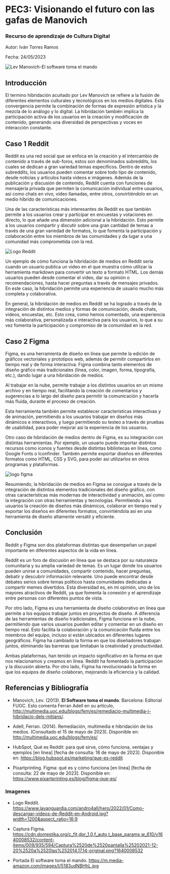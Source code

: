# PEC3: Visionando el futuro con las gafas de Manovich 

### Recurso de aprendizaje de Cultura Digital 


Autor: Iván Torres Ramos


Fecha: 24/05/2023

![Lev Manovich-El software toma el mando](https://m.media-amazon.com/images/I/5183udNBHhL.jpg)

## Introducción 

El termino hibridación acuñado por Lev Manovich se refiere a la fusión de diferentes elementos culturales y tecnológicos en los medios digitales. Esta convergencia permite la combinación de formas de expresión artística y la mezcla de lo análogo y lo digital. La hibridación también implica la participación activa de los usuarios en la creación y modificación de contenido, generando una diversidad de perspectivas y voces en interacción constante.


## Caso 1 Reddit

Reddit es una red social que se enfoca en la creación y el intercambio de contenido a través de sub-foros, estos son denominados subreddits, los cuales se dedican a gran variedad temas específicos. Dentro de estos subreddits, los usuarios pueden comentar sobre todo tipo de contenido, desde noticias y artículos hasta videos e imágenes. Además de la publicación y discusión de contenido, Reddit cuenta con funciones de mensajería privada que permiten la comunicación individual entre usuarios, así como chats en vivo, video llamadas, entre otros, convirtiéndolo en un medio híbrido de comunicaciones.

Una de las características más interesantes de Reddit es que también permite a los usuarios crear y participar en encuestas y votaciones en directo, lo que añade una dimensión adicional a la hibridación. Esto permite a los usuarios compartir y discutir sobre una gran cantidad de temas a través de una gran variedad de formatos, lo que fomenta la participación y colaboración entre los miembros de las comunidades y da lugar a una comunidad más comprometida con la red.

![Logo Reddit](https://www.lavanguardia.com/andro4all/hero/2022/01/Como-descargar-videos-de-Reddit-en-Android.jpg?width=1200&aspect_ratio=16:9)

Un ejemplo de cómo funciona la hibridación de medios en Reddit sería cuando un usuario publica un video en el que muestra cómo utilizar la herramienta markdown para convertir un texto a formato HTML. Los demás usuarios pueden desde comentar el video, dar su opinión o recomendaciones, hasta hacer preguntas a través de mensajes privados. En este caso, la hibridación permite una experiencia de usuario mucho más completa y colaborativa.

En general, la hibridación de medios en Reddit se ha logrado a través de la integración de distintos medios y formas de comunicación, desde chats, videos, encuestas, etc. Esto crea, como hemos comentado, una experiencia más colaborativa, personalizada e interactiva para los usuarios, lo que a su vez fomenta la participación y compromiso de la comunidad en la red.


## Caso 2 Figma

Figma, es una herramienta de diseño en línea que permite la edición de gráficos vectoriales y prototipos web, además de permitir compartirlos en tiempo real y de forma interactiva. Figma combina tanto elementos de diseño gráfico más tradicionales (línea, color, imagen, forma, tipografía, etc.), dando lugar a una hibridación de medios.

Al trabajar en la nube, permite trabajar a los distintos usuarios en un mismo archivo y en tiempo real, facilitando la creación de comentarios y sugerencias a lo largo del diseño para permitir la comunicación y hacerla más fluida, durante el proceso de creación.

Esta herramienta también permite establecer características interactivas y de animación, permitiendo a los usuarios trabajar en diseños más dinámicos e interactivos, y luego permitiendo su testeo a través de pruebas de usabilidad, para poder mejorar así la experiencia de los usuarios.

Otro caso de hibridación de medios dentro de Figma, es su integración con distintas herramientas. Por ejemplo, un usuario puede importar distintos recursos como iconos y fuentes desde distintas bibliotecas en línea, como Google Fonts o Iconfinder.
También permite exportar diseños en diferentes formatos como HTML, CSS y SVG, para poder así utilizarlos en otros programas y plataformas.

![logo figma](https://cdn.domestika.org/c_fit,dpr_1.0,f_auto,t_base_params,w_610/v1640008532/content-items/009/935/594/Captura%2520de%2520pantalla%25202021-12-20%2520a%2520las%252014.17.14-original.png?1640008532)

Resumiendo, la hibridación de medios en Figma se consigue a través de la integración de distintos elementos tradicionales del diseño gráfico, con otras características más modernas de interactividad y animación, así como la integración con otras herramientas y tecnologías. Permitiendo a los usuarios la creación de diseños más dinámicos, colaborar en tiempo real y exportar los diseños en diferentes formatos, convirtiéndola así  en una herramienta de diseño altamente versátil y eficiente.

## Conclusión

Reddit y Figma son dos plataformas distintas que desempeñan un papel importante en diferentes aspectos de la vida en línea.

Reddit es un foro de discusión en línea que se destaca por su naturaleza comunitaria y su amplia variedad de temas. Es un lugar donde los usuarios pueden unirse a comunidades, compartir contenido, hacer preguntas, debatir y descubrir información relevante. Uno puede encontrar desde debates serios sobre temas políticos hasta comunidades dedicadas a compartir memes divertidos. Esta diversidad es, en mi opinión, uno de los mayores atractivos de Reddit, ya que fomenta la conexión y el aprendizaje entre personas con diferentes puntos de vista.

Por otro lado, Figma es una herramienta de diseño colaborativo en línea que permite a los equipos trabajar juntos en proyectos de diseño. A diferencia de las herramientas de diseño tradicionales, Figma funciona en la nube, permitiendo que varios usuarios pueden editar y comentar en un diseño en tiempo real. Esto facilita la colaboración y la comunicación fluida entre los miembros del equipo, incluso si están ubicados en diferentes lugares geográficos. Figma ha cambiado la forma en que los diseñadores trabajan juntos, eliminando las barreras que limitaban la creatividad y productividad.

Ambas plataformas, han tenido un impacto significativo en la forma en que nos relacionamos y creamos en línea. Reddit ha fomentado la participación y la discusión abierta. Por otro lado, Figma ha revolucionado la forma en que los equipos de diseño colaboran, mejorando la eficiencia y la calidad.


## Referencias y Bibliografía

* Manovich, Lev. (2013). **El Software toma el mando**. Barcelona: Editorial FUOC. 
Esto comenta Ferran Adell en su artículo, http://multimedia.uoc.edu/blogs/fem/es/remediacio-multimedia-i-hibridacio-dels-mitjans/.
  
* Adell, Ferran. (2014). Remediación, multimedia e hibridación de los medios. (Consultado el 15 de mayo de 2023). Disponible en: http://multimedia.uoc.edu/blogs/fem/es/
  
* HubSpot, Qué es Reddit: para qué sirve, cómo funciona, ventajas y ejemplos 
      [en línea] [fecha de consulta: 18 de mayo de 2023]. Disponible en: 
https://blog.hubspot.es/marketing/que-es-reddit

* Pixartprinting. Figma: qué es y cómo funciona [en línea] [fecha de consulta: 22 de mayo de 2023]. Disponible en: https://www.pixartprinting.es/blog/figma-que-es/

### Imagenes

* Logo Reddit. https://www.lavanguardia.com/andro4all/hero/2022/01/Como-descargar-videos-de-Reddit-en-Android.jpg?width=1200&aspect_ratio=16:9

* Captura Figma. https://cdn.domestika.org/c_fit,dpr_1.0,f_auto,t_base_params,w_610/v1640008532/content-items/009/935/594/Captura%2520de%2520pantalla%25202021-12-20%2520a%2520las%252014.17.14-original.png?1640008532

* Portada El software toma el mando. https://m.media-amazon.com/images/I/5183udNBHhL.jpg
 
